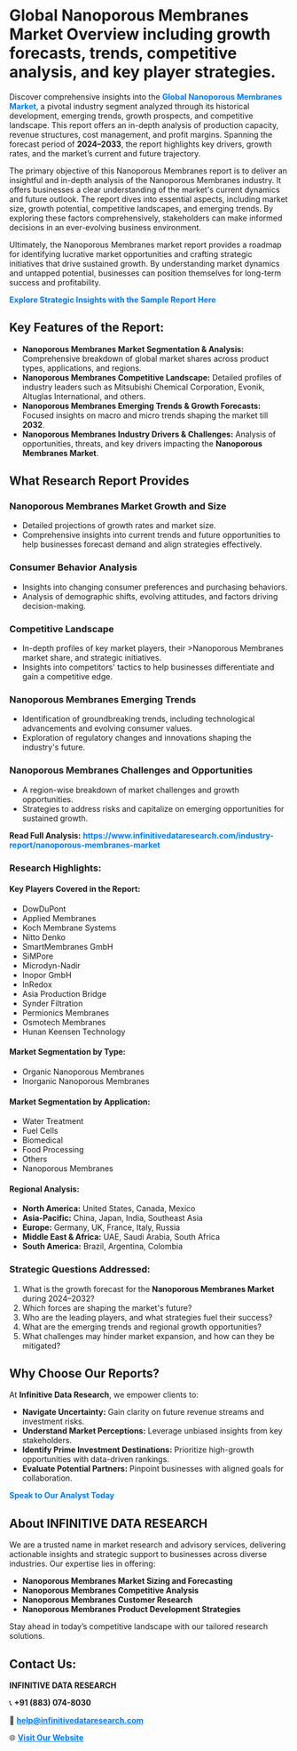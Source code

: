 <h1>Global Nanoporous Membranes Market Overview including growth forecasts, trends, competitive analysis, and key player strategies.</h1>
<p>
Discover comprehensive insights into the 
<a href="https://www.infinitivedataresearch.com/industry-report/nanoporous-membranes-market" rel="dofollow" style="color: #007BFF; text-decoration: none;"><strong>Global Nanoporous Membranes Market</strong></a>, a pivotal industry segment analyzed through its historical development, emerging trends, growth prospects, and competitive landscape. This report offers an in-depth analysis of production capacity, revenue structures, cost management, and profit margins. Spanning the forecast period of <strong>2024–2033</strong>, the report highlights key drivers, growth rates, and the market’s current and future trajectory.
</p>
<p>
The primary objective of this Nanoporous Membranes report is to deliver an insightful and in-depth analysis of the Nanoporous Membranes industry. It offers businesses a clear understanding of the market's current dynamics and future outlook. The report dives into essential aspects, including market size, growth potential, competitive landscapes, and emerging trends. By exploring these factors comprehensively, stakeholders can make informed decisions in an ever-evolving business environment.
</p>
<p>
Ultimately, the Nanoporous Membranes market report provides a roadmap for identifying lucrative market opportunities and crafting strategic initiatives that drive sustained growth. By understanding market dynamics and untapped potential, businesses can position themselves for long-term success and profitability.
</p>
<p>
<a href="https://www.infinitivedataresearch.com/request-sample/reportId=102766" style="color: #007BFF; text-decoration: none;"><strong>Explore Strategic Insights with the Sample Report Here</strong></a>
</p>

<h2>Key Features of the Report:</h2>
<ul>
<li><strong>Nanoporous Membranes Market Segmentation & Analysis:</strong> Comprehensive breakdown of global market shares across product types, applications, and regions.</li>
<li><strong>Nanoporous Membranes Competitive Landscape:</strong> Detailed profiles of industry leaders such as Mitsubishi Chemical Corporation, Evonik, Altuglas International, and others.</li>
<li><strong>Nanoporous Membranes Emerging Trends & Growth Forecasts:</strong> Focused insights on macro and micro trends shaping the market till <strong>2032</strong>.</li>
<li><strong>Nanoporous Membranes Industry Drivers & Challenges:</strong> Analysis of opportunities, threats, and key drivers impacting the <strong>Nanoporous Membranes Market</strong>.</li>
</ul>

<h2>What Research Report Provides</h2>
<h3>Nanoporous Membranes Market Growth and Size</h3>
<ul>
<li>Detailed projections of growth rates and market size.</li>
<li>Comprehensive insights into current trends and future opportunities to help businesses forecast demand and align strategies effectively.</li>
</ul>

<h3>Consumer Behavior Analysis</h3>
<ul>
<li>Insights into changing consumer preferences and purchasing behaviors.</li>
<li>Analysis of demographic shifts, evolving attitudes, and factors driving decision-making.</li>
</ul>

<h3>Competitive Landscape</h3>
<ul>
<li>In-depth profiles of key market players, their >Nanoporous Membranes market share, and strategic initiatives.</li>
<li>Insights into competitors' tactics to help businesses differentiate and gain a competitive edge.</li>
</ul>

<h3>Nanoporous Membranes Emerging Trends</h3>
<ul>
<li>Identification of groundbreaking trends, including technological advancements and evolving consumer values.</li>
<li>Exploration of regulatory changes and innovations shaping the industry's future.</li>
</ul>

<h3>Nanoporous Membranes Challenges and Opportunities</h3>
<ul>
<li>A region-wise breakdown of market challenges and growth opportunities.</li>
<li>Strategies to address risks and capitalize on emerging opportunities for sustained growth.</li>
</ul>
<p><strong>Read Full Analysis:</strong> <a href="https://www.infinitivedataresearch.com/industry-report/nanoporous-membranes-market" rel="dofollow" style="color: #007BFF; text-decoration: none;"><strong>https://www.infinitivedataresearch.com/industry-report/nanoporous-membranes-market</strong></a></p>
<h3>Research Highlights:</h3>
<h4>Key Players Covered in the Report:</h4>
<ul><li>DowDuPont</li><li>Applied Membranes</li><li>Koch Membrane Systems</li><li>Nitto Denko</li><li>SmartMembranes GmbH</li><li>SiMPore</li><li>Microdyn-Nadir</li><li>Inopor GmbH</li><li>InRedox</li><li>Asia Production Bridge</li><li>Synder Filtration</li><li>Permionics Membranes</li><li>Osmotech Membranes</li><li>Hunan Keensen Technology</li></ul>
<h4>Market Segmentation by Type:</h4>
<ul><li>Organic Nanoporous Membranes</li><li>Inorganic Nanoporous Membranes</li></ul>
<h4>Market Segmentation by Application:</h4>
<ul><li>Water Treatment</li><li>Fuel Cells</li><li>Biomedical</li><li>Food Processing</li><li>Others</li><li>Nanoporous Membranes</li></ul>

<h4>Regional Analysis:</h4>
<ul>
<li><strong>North America:</strong> United States, Canada, Mexico</li>
<li><strong>Asia-Pacific:</strong> China, Japan, India, Southeast Asia</li>
<li><strong>Europe:</strong> Germany, UK, France, Italy, Russia</li>
<li><strong>Middle East & Africa:</strong> UAE, Saudi Arabia, South Africa</li>
<li><strong>South America:</strong> Brazil, Argentina, Colombia</li>
</ul>

<h3>Strategic Questions Addressed:</h3>
<ol>
<li>What is the growth forecast for the <strong>Nanoporous Membranes Market</strong> during 2024–2032?</li>
<li>Which forces are shaping the market's future?</li>
<li>Who are the leading players, and what strategies fuel their success?</li>
<li>What are the emerging trends and regional growth opportunities?</li>
<li>What challenges may hinder market expansion, and how can they be mitigated?</li>
</ol>

<h2>Why Choose Our Reports?</h2>
<p>At <strong>Infinitive Data Research</strong>, we empower clients to:</p>
<ul>
<li><strong>Navigate Uncertainty:</strong> Gain clarity on future revenue streams and investment risks.</li>
<li><strong>Understand Market Perceptions:</strong> Leverage unbiased insights from key stakeholders.</li>
<li><strong>Identify Prime Investment Destinations:</strong> Prioritize high-growth opportunities with data-driven rankings.</li>
<li><strong>Evaluate Potential Partners:</strong> Pinpoint businesses with aligned goals for collaboration.</li>
</ul>
<p><a href="https://www.infinitivedataresearch.com/industry-report/nanoporous-membranes-market" rel="dofollow" style="color: #007BFF; text-decoration: none;"><strong>Speak to Our Analyst Today</strong></a></p>

<h2>About INFINITIVE DATA RESEARCH</h2>
<p>We are a trusted name in market research and advisory services, delivering actionable insights and strategic support to businesses across diverse industries. Our expertise lies in offering:</p>
<ul>
<li><strong>Nanoporous Membranes Market Sizing and Forecasting</strong></li>
<li><strong>Nanoporous Membranes Competitive Analysis</strong></li>
<li><strong>Nanoporous Membranes Customer Research</strong></li>
<li><strong>Nanoporous Membranes Product Development Strategies</strong></li>
</ul>
<p>Stay ahead in today’s competitive landscape with our tailored research solutions.</p>

<h2>Contact Us:</h2>
<p><strong>INFINITIVE DATA RESEARCH</strong></p>
<p>📞 <strong>+91 (883) 074-8030</strong></p>
<p>📧 <strong><a href="mailto:help@infinitivedataresearch.com" style="color: #007BFF;">help@infinitivedataresearch.com</a></strong></p>
<p>🌐 <strong><a href="https://www.infinitivedataresearch.com" rel="dofollow" style="color: #007BFF;">Visit Our Website</a></strong></p>